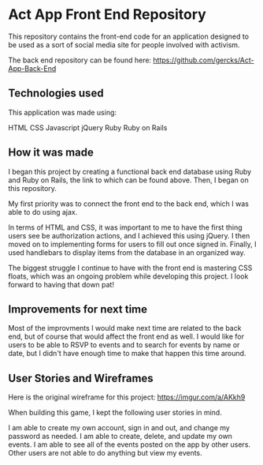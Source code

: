 
# Act App Front End Repository

This repository contains the front-end code for an application designed to be used as a sort of social media site for people involved with activism.

The back end repository can be found here: https://github.com/gercks/Act-App-Back-End

## Technologies used

This application was made using:

HTML
CSS
Javascript
jQuery
Ruby
Ruby on Rails

## How it was made

I began this project by creating a functional back end database using Ruby and Ruby on Rails, the link to which can be found above. Then, I began on this repository.

My first priority was to connect the front end to the back end, which I was able to do using ajax.

In terms of HTML and CSS, it was important to me to have the first thing users see be authorization actions, and I achieved this using jQuery. I then moved on to implementing forms for users to fill out once signed in. Finally, I used handlebars to display items from the database in an organized way.

The biggest struggle I continue to have with the front end is mastering CSS floats, which was an ongoing problem while developing this project. I look forward to having that down pat!

## Improvements for next time

Most of the improvments I would make next time are related to the back end, but of course that would affect the front end as well. I would like for users to be able to RSVP to events and to search for events by name or date, but I didn't have enough time to make that happen this time around.

## User Stories and Wireframes

Here is the original wireframe for this project: https://imgur.com/a/AKkh9

When building this game, I kept the following user stories in mind.

I am able to create my own account, sign in and out, and change my password as needed.
I am able to create, delete, and update my own events.
I am able to see all of the events posted on the app by other users.
Other users are not able to do anything but view my events.
